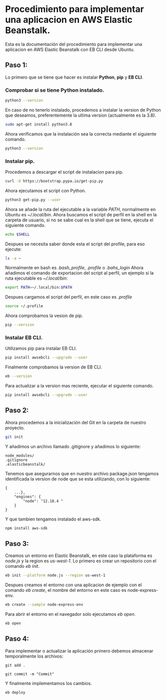 # Procedimiento para implementar una aplicacion en AWS Elastic Beanstalk.
Esta es la documentación del procedimiento para implementar una aplicacion en AWS Elastic Beanstalk con EB CLI desde Ubuntu.

## Paso 1:
Lo primero que se tiene que hacer es instalar **Python**, **pip** y **EB CLI**.

### Comprobar si se tiene Python instalado.
```bash
python3 --version
```
En caso de no tenerlo instalado, procedemos a instalar la version de Python que deseamos, preferentemente la ultima version (actualmente es la 3.8).
```bash
sudo apt-get install python3.8
```
Ahora verificamos que la instalación sea la correcta mediante el siguiente comando.
```bash
python3 --version
```
### Instalar pip.
Procedemos a descargar el script de instalacion para pip.
```bash
curl -O https://bootstrap.pypa.io/get-pip.py
```
Ahora ejecutamos el script con Python.
```bash
python3 get-pip.py --user
```
Ahora se añade la ruta del ejecutable a la variable *PATH*, normalmente en Ubuntu es *~/.local/bin*.
Ahora buscamos el script de perfil en la shell en la carpeta de usuario, si no se sabe cual es la shell que se tiene, ejecuta el siguiente comando.
```bash
echo $SHELL
```
Despues se necesita saber donde esta el script del profile, para eso ejecute:
```bash
ls -a ~
```
Normalmente en bash es *.bash_profile*, *.profile* o *.bahs_login*
Ahora añadimos el comando de exportacion del script al perfil, un ejemplo si la ruta ejecutable es *~/.local/bin*:
```bash
export PATH=~/.local/bin:$PATH
```
Despues cargamos el script del perfil, en este caso es *.profile*
```bash
source ~/.profile
```
Ahora comprobamos la vesion de pip.
```bash
pip --version
```
### Instalar EB CLI.
Utilizamos pip para instalar EB CLI.
```bash
pip install awsebcli --upgrade --user
```
Finalmente comprobamos la version de EB CLI.
```bash
eb --version
```
Para actualizar a la version mas reciente, ejecutar el siguiente comando.
```bash
pip install awsebcli --upgrade --user
```
## Paso 2:
Ahora procedemos a la inicialización del Git en la carpeta de nuestro proyecto.
```bash
git init
```
Y añadimos un archivo llamado .gitignore y añadimos lo siguiente:
```
node_modules/
.gitignore
.elasticbeanstalk/
```
Tenemos que asegurarnos que en nuestro archivo package.json tengamos identificada la version de node que se esta utilizando, con lo siguiente:
```
{
    ...},
    "engines": {
        "node": "12.18.4 "
    }
}
```
Y que tambien tengamos instalado el aws-sdk.
```bash
npm install aws-sdk
```
## Paso 3:
Creamos un entorno en Elastic Beanstalk, en este caso la plataforma es *node.js* y la region es *us-west-1*.
Lo primero es crear un repositorio con el comando *eb init*.
```bash
eb init --platform node.js --region us-west-1
```
Despues creamos el entorno con una aplicacion de ejemplo con el comando *eb create*, el nombre del entorno en este caso es node-express-env.
```bash
eb create --sample node-express-env
```
Para abrir el entorno en el navegador solo ejecutamos *eb open*.
```bash
eb open
```
## Paso 4:
Para implementar o actualizar la aplicación primero debemos almacenar temporalmente los archivos:
```
git add .
```
```
git commit -m "Commit"
```
Y finalmente implementamos los cambios. 
```
eb deploy
```
